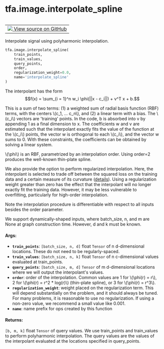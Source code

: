 <div itemscope itemtype="http://developers.google.com/ReferenceObject">
<meta itemprop="name" content="tfa.image.interpolate_spline" />
<meta itemprop="path" content="Stable" />
</div>

# tfa.image.interpolate_spline


<table class="tfo-notebook-buttons tfo-api" align="left">

<td>
  <a target="_blank" href="https://github.com/tensorflow/addons/tree/r0.6/tensorflow_addons/image/interpolate_spline.py#L227-L303">
    <img src="https://www.tensorflow.org/images/GitHub-Mark-32px.png" />
    View source on GitHub
  </a>
</td></table>



Interpolate signal using polyharmonic interpolation.

``` python
tfa.image.interpolate_spline(
    train_points,
    train_values,
    query_points,
    order,
    regularization_weight=0.0,
    name='interpolate_spline'
)
```



<!-- Placeholder for "Used in" -->

The interpolant has the form
$$f(x) = \sum_{i = 1}^n w_i \phi(||x - c_i||) + v^T x + b.$$

This is a sum of two terms: (1) a weighted sum of radial basis function
(RBF) terms, with the centers \\(c_1, ... c_n\\), and (2) a linear term
with a bias. The \\(c_i\\) vectors are 'training' points.
In the code, b is absorbed into v
by appending 1 as a final dimension to x. The coefficients w and v are
estimated such that the interpolant exactly fits the value of the function
at the \\(c_i\\) points, the vector w is orthogonal to each \\(c_i\\),
and the vector w sums to 0. With these constraints, the coefficients
can be obtained by solving a linear system.

\\(\phi\\) is an RBF, parametrized by an interpolation
order. Using order=2 produces the well-known thin-plate spline.

We also provide the option to perform regularized interpolation. Here, the
interpolant is selected to trade off between the squared loss on the
training data and a certain measure of its curvature
([details](https://en.wikipedia.org/wiki/Polyharmonic_spline)).
Using a regularization weight greater than zero has the effect that the
interpolant will no longer exactly fit the training data. However, it may
be less vulnerable to overfitting, particularly for high-order
interpolation.

Note the interpolation procedure is differentiable with respect to all
inputs besides the order parameter.

We support dynamically-shaped inputs, where batch_size, n, and m are None
at graph construction time. However, d and k must be known.

#### Args:


* <b>`train_points`</b>: `[batch_size, n, d]` float `Tensor` of n d-dimensional
  locations. These do not need to be regularly-spaced.
* <b>`train_values`</b>: `[batch_size, n, k]` float `Tensor` of n c-dimensional
  values evaluated at train_points.
* <b>`query_points`</b>: `[batch_size, m, d]` `Tensor` of m d-dimensional locations
  where we will output the interpolant's values.
* <b>`order`</b>: order of the interpolation. Common values are 1 for
  \\(\phi(r) = r\\), 2 for \\(\phi(r) = r^2 * log(r)\\)
  (thin-plate spline), or 3 for \\(\phi(r) = r^3\\).
* <b>`regularization_weight`</b>: weight placed on the regularization term.
  This will depend substantially on the problem, and it should always be
  tuned. For many problems, it is reasonable to use no regularization.
  If using a non-zero value, we recommend a small value like 0.001.
* <b>`name`</b>: name prefix for ops created by this function


#### Returns:

`[b, m, k]` float `Tensor` of query values. We use train_points and
train_values to perform polyharmonic interpolation. The query values are
the values of the interpolant evaluated at the locations specified in
query_points.
